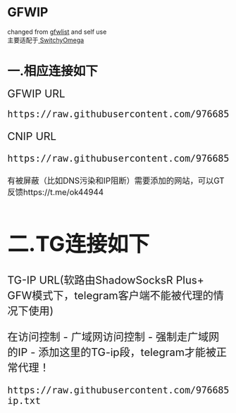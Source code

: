 # GFWIP<br>
changed from <a href = "https://github.com/gfwlist/gfwlist"> gfwlist</a> and self use<br>
主要适配于<a href = "https://github.com/FelisCatus/SwitchyOmega"> SwitchyOmega </a><br>
# 一.相应连接如下
<font size = "5">GFWIP URL
```
https://raw.githubusercontent.com/97668589/gfwip/master/gfwip.txt
```
<font size = "5">CNIP URL
```
https://raw.githubusercontent.com/97668589/gfwip/master/cnip.txt
```
<font size = "4">有被屏蔽（比如DNS污染和IP阻断）需要添加的网站，可以GT反馈https://t.me/ok44944</font>
# 二.TG连接如下
<font size = "5">TG-IP URL(软路由ShadowSocksR Plus+ GFW模式下，telegram客户端不能被代理的情况下使用)
  
在访问控制 - 广域网访问控制 - 强制走广域网的IP - 添加这里的TG-ip段，telegram才能被正常代理！
```
https://raw.githubusercontent.com/97668589/gfwip/master/tg-ip.txt
```
